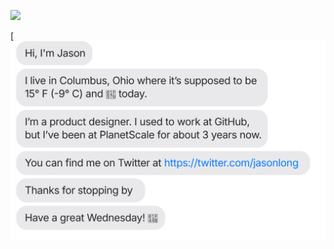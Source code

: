 [![](https://raw.githubusercontent.com/jasonlong/jasonlong/main/chat.svg?token=AAABPWFQB3UQVH67GAPKNRLAXLBQG)](https://twitter.com/jasonlong)


[![](https://raw.githubusercontent.com/cyanavocado/cyanavocado/main/chat.svg?token=GHSAT0AAAAAACMV5GB4Z67YSEZOQUEI6NYEZNHLOKQ)
